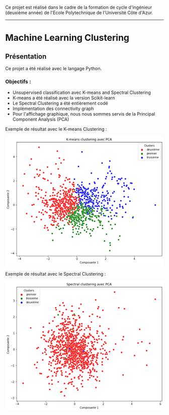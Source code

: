 Ce projet est réalisé dans le cadre de la formation de cycle d'ingénieur (deuxième année) de l'Ecole Polytechnique de l'Université Côte d'Azur.
***
# Machine Learning Clustering

## Présentation
Ce projet a été réalisé avec le langage Python.

### Objectifs :
* Unsupervised classification avec K-means and Spectral Clustering
* K-means a été réalisé avec la version Scikit-learn
* Le Spectral Clustering a été entièrement codé
* Implémentation des connectivity graph
* Pour l'affichage graphique, nous nous sommes servis de la Principal Component Analysis (PCA)

Exemple de résultat avec le K-means Clustering :

![alt text](https://github.com/JulienChoukroun/Machine-Learning-Clustering-Python/blob/main/Images/K-means.png "K-means Clustering")

Exemple de résultat avec le Spectral Clustering :

![alt text](https://github.com/JulienChoukroun/Machine-Learning-Clustering-Python/blob/main/Images/Spectral_Clustering.png "Spectral Clustering")

